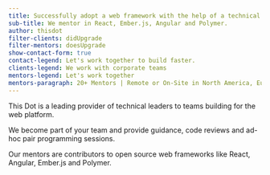 ```yaml
---
title: Successfully adopt a web framework with the help of a technical mentor.
sub-title: We mentor in React, Ember.js, Angular and Polymer.
author: thisdot
filter-clients: didUpgrade
filter-mentors: doesUpgrade
show-contact-form: true
contact-legend: Let's work together to build faster.
clients-legend: We work with corporate teams
mentors-legend: Let's work together
mentors-paragraph: 20+ Mentors | Remote or On-Site in North America, Europe, India and Asia
---
```


This Dot is a leading provider of technical leaders to teams building for the web platform. 

We become part of your team and provide guidance, code reviews and ad-hoc pair programming sessions.

Our mentors are contributors to open source web frameworks like React, Angular, Ember.js and Polymer.

